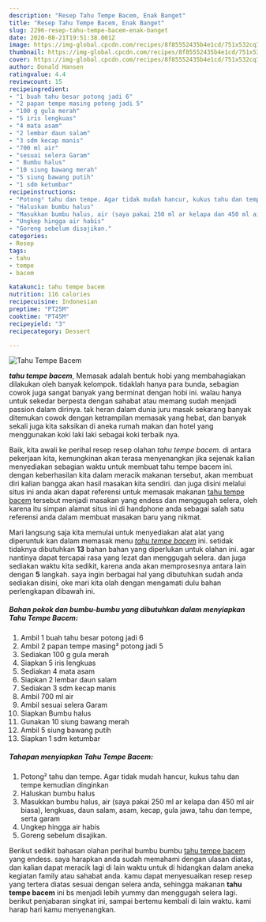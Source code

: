 ```yaml
---
description: "Resep Tahu Tempe Bacem, Enak Banget"
title: "Resep Tahu Tempe Bacem, Enak Banget"
slug: 2296-resep-tahu-tempe-bacem-enak-banget
date: 2020-08-21T19:51:38.001Z
image: https://img-global.cpcdn.com/recipes/8f85552435b4e1cd/751x532cq70/tahu-tempe-bacem-foto-resep-utama.jpg
thumbnail: https://img-global.cpcdn.com/recipes/8f85552435b4e1cd/751x532cq70/tahu-tempe-bacem-foto-resep-utama.jpg
cover: https://img-global.cpcdn.com/recipes/8f85552435b4e1cd/751x532cq70/tahu-tempe-bacem-foto-resep-utama.jpg
author: Donald Hansen
ratingvalue: 4.4
reviewcount: 15
recipeingredient:
- "1 buah tahu besar potong jadi 6"
- "2 papan tempe masing potong jadi 5"
- "100 g gula merah"
- "5 iris lengkuas"
- "4 mata asam"
- "2 lembar daun salam"
- "3 sdm kecap manis"
- "700 ml air"
- "sesuai selera Garam"
- " Bumbu halus"
- "10 siung bawang merah"
- "5 siung bawang putih"
- "1 sdm ketumbar"
recipeinstructions:
- "Potong² tahu dan tempe. Agar tidak mudah hancur, kukus tahu dan tempe kemudian dinginkan"
- "Haluskan bumbu halus"
- "Masukkan bumbu halus, air (saya pakai 250 ml ar kelapa dan 450 ml air biasa), lengkuas, daun salam, asam, kecap, gula jawa, tahu dan tempe, serta garam"
- "Ungkep hingga air habis"
- "Goreng sebelum disajikan."
categories:
- Resep
tags:
- tahu
- tempe
- bacem

katakunci: tahu tempe bacem 
nutrition: 116 calories
recipecuisine: Indonesian
preptime: "PT25M"
cooktime: "PT45M"
recipeyield: "3"
recipecategory: Dessert

---
```



![Tahu Tempe Bacem](https://img-global.cpcdn.com/recipes/8f85552435b4e1cd/751x532cq70/tahu-tempe-bacem-foto-resep-utama.jpg)

<b><i>tahu tempe bacem</i></b>, Memasak adalah bentuk hobi yang membahagiakan dilakukan oleh banyak kelompok. tidaklah hanya para bunda, sebagian cowok juga sangat banyak yang berminat dengan hobi ini. walau hanya untuk sekedar berpesta dengan sahabat atau memang sudah menjadi passion dalam dirinya. tak heran dalam dunia juru masak sekarang banyak ditemukan cowok dengan ketrampilan memasak yang hebat, dan banyak sekali juga kita saksikan di aneka rumah makan dan hotel yang menggunakan koki laki laki sebagai koki terbaik nya.

Baik, kita awali ke perihal resep resep olahan <i>tahu tempe bacem</i>. di antara pekerjaan kita, kemungkinan akan terasa menyenangkan jika sejenak kalian menyediakan sebagian waktu untuk membuat tahu tempe bacem ini. dengan keberhasilan kita dalam meracik makanan tersebut, akan membuat diri kalian bangga akan hasil masakan kita sendiri. dan juga disini melalui situs ini anda akan dapat referensi untuk memasak makanan <u>tahu tempe bacem</u> tersebut menjadi masakan yang endess dan menggugah selera, oleh karena itu simpan alamat situs ini di handphone anda sebagai salah satu referensi anda dalam membuat masakan baru yang nikmat.




Mari langsung saja kita memulai untuk menyediakan alat alat yang diperuntuk kan dalam memasak menu <u><i>tahu tempe bacem</i></u> ini. setidak tidaknya dibutuhkan <b>13</b> bahan bahan yang diperlukan untuk olahan ini. agar nantinya dapat tercapai rasa yang lezat dan menggugah selera. dan juga sediakan waktu kita sedikit, karena anda akan memprosesnya antara lain dengan <b>5</b> langkah. saya ingin berbagai hal yang dibutuhkan sudah anda sediakan disini, oke mari kita olah dengan mengamati dulu bahan perlengkapan dibawah ini.

<!--inarticleads1-->

##### Bahan pokok dan bumbu-bumbu yang dibutuhkan dalam menyiapkan Tahu Tempe Bacem:

1. Ambil 1 buah tahu besar potong jadi 6
1. Ambil 2 papan tempe masing² potong jadi 5
1. Sediakan 100 g gula merah
1. Siapkan 5 iris lengkuas
1. Sediakan 4 mata asam
1. Siapkan 2 lembar daun salam
1. Sediakan 3 sdm kecap manis
1. Ambil 700 ml air
1. Ambil sesuai selera Garam
1. Siapkan  Bumbu halus
1. Gunakan 10 siung bawang merah
1. Ambil 5 siung bawang putih
1. Siapkan 1 sdm ketumbar




<!--inarticleads2-->

##### Tahapan menyiapkan Tahu Tempe Bacem:

1. Potong² tahu dan tempe. Agar tidak mudah hancur, kukus tahu dan tempe kemudian dinginkan
1. Haluskan bumbu halus
1. Masukkan bumbu halus, air (saya pakai 250 ml ar kelapa dan 450 ml air biasa), lengkuas, daun salam, asam, kecap, gula jawa, tahu dan tempe, serta garam
1. Ungkep hingga air habis
1. Goreng sebelum disajikan.




Berikut sedikit bahasan olahan perihal bumbu bumbu <u>tahu tempe bacem</u> yang endess. saya harapkan anda sudah memahami dengan ulasan diatas, dan kalian dapat meracik lagi di lain waktu untuk di hidangkan dalam aneka kegiatan family atau sahabat anda. kamu dapat menyesuaikan resep resep yang tertera diatas sesuai dengan selera anda, sehingga makanan <b>tahu tempe bacem</b> ini bs menjadi lebih yummy dan menggugah selera lagi. berikut penjabaran singkat ini, sampai bertemu kembali di lain waktu. kami harap hari kamu menyenangkan.
